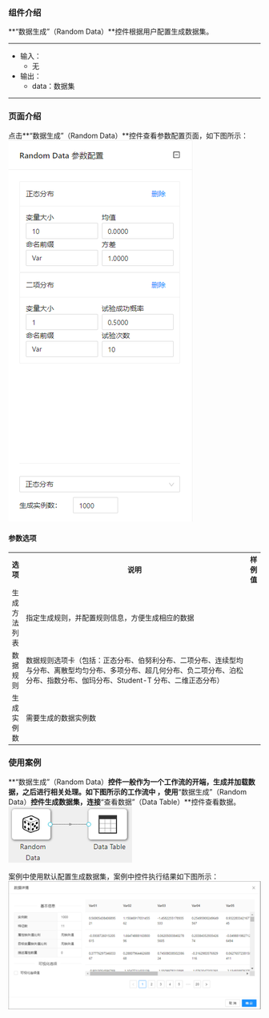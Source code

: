 ### 组件介绍
**“数据生成”（Random Data）**控件根据用户配置生成数据集。

<hr/>

- 输入：
  - 无
- 输出：
  - data：数据集

<hr/>

### 页面介绍
点击**“数据生成”（Random Data）**控件查看参数配置页面，如下图所示：  
[ ![](/img/aistudio/io/random-data/param.png) ](/img/aistudio/io/random-data/param.png)

#### 参数选项
<table>
  <tr>
    <th>选项</th>
    <th width="650">说明</th>
    <th>样例值</th>
  </tr>
  <tr>
      <td>生成方法列表</td> 
      <td>
      指定生成规则，并配置规则信息，方便生成相应的数据
      </td> 
      <td></td>
  </tr>
  <tr>
      <td>数据规则</td>    
      <td>
      数据规则选项卡（包括：正态分布、伯努利分布、二项分布、连续型均与分布、离散型均匀分布、多项分布、超几何分布、负二项分布、泊松分布、指数分布、伽玛分布、Student-T 分布、二维正态分布）
      </td> 
      <td></td>
  </tr>
  <tr>
      <td>生成实例数</td>    
      <td>
      需要生成的数据实例数
      </td> 
      <td></td>
  </tr>
</table>

### 使用案例
**“数据生成”（Random Data）**控件一般作为一个工作流的开端，生成并加载数据，之后进行相关处理。如下图所示的工作流中 ，使用**“数据生成”（Random Data）**控件生成数据集，连接**“查看数据”（Data Table）**控件查看数据。  
[ ![](/img/aistudio/io/random-data/workflow.png) ](/img/aistudio/io/random-data/workflow.png)

案例中使用默认配置生成数据集，案例中控件执行结果如下图所示：  
[ ![](/img/aistudio/io/random-data/workflow-result.png) ](/img/aistudio/io/random-data/workflow-result.png)
